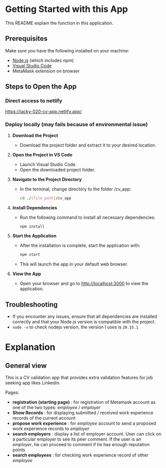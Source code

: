 # Getting Started with this App

This README explain the function in this application.

## Prerequisites

Make sure you have the following installed on your machine:

- [Node.js](https://nodejs.org/) (which includes npm)
- [Visual Studio Code](https://code.visualstudio.com/)
- MetaMask extension on browser

## Steps to Open the App

### Direct access to netlify ###
https://jacky-020-cv-app.netlify.app/

### Deploy locally (may fails because of environmental issue) ###
1. **Download the Project**
   - Download the project folder and extract it to your desired location.

2. **Open the Project in VS Code**
   - Launch Visual Studio Code.
   - Open the downloaded project folder.

3. **Navigate to the Project Directory**
   - In the terminal, change directory to the folder /cv_app:
     ```bash
     cd ./[file_path]/cv_app
     ```

4. **Install Dependencies**
   - Run the following command to install all necessary dependencies:
     ```bash
     npm install
     ```

5. **Start the Application**
   - After the installation is complete, start the application with:
     ```bash
     npm start
     ```
   - This will launch the app in your default web browser.

6. **View the App**
   - Open your browser and go to [http://localhost:3000](http://localhost:3000) to view the application.

## Troubleshooting

- If you encounter any issues, ensure that all dependencies are installed correctly and that your Node.js version is compatible with the project.
- `node -v` to check nodejs version, the version I uses is `20.15.1`

# Explanation

## General view

This is a CV validation app that provides extra validation features for job seeking app likes Linkedin. 

Pages:

-  **registration (starting page)** : for registration of Metamask account as one of the two types: *employee* / *employer* 
-  **Show Records** : for displaying submitted / received work experience records of the current account
-  **propose work experience** : for *employee* account to send a proposed work experience records to *employer*
-  **search employers** : display a list of employer account. User can click on a particular employer to see its peer comment. If the user is an *employer*, he can proceed to comment if he has enough reputation points
-  **search employees** : for checking work experience record of other *employee*






